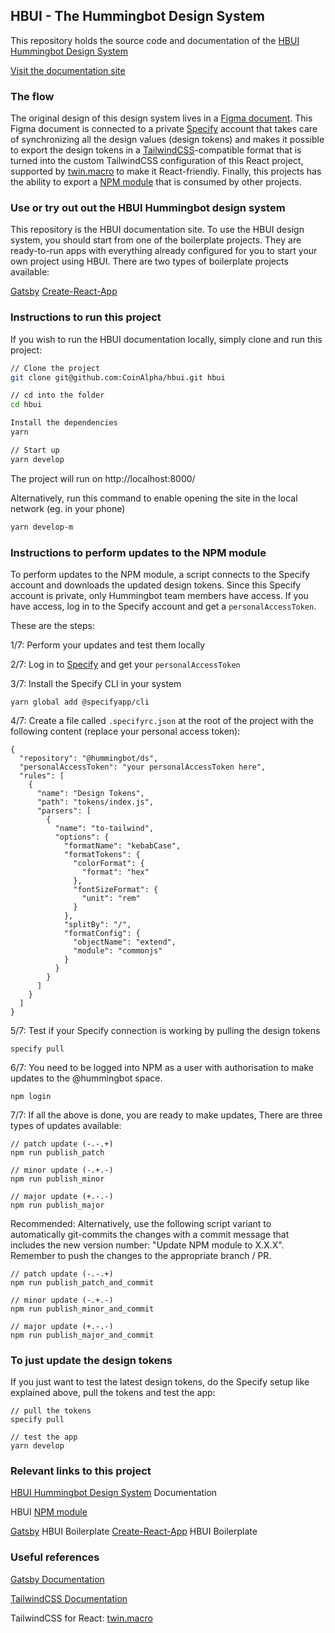 ## HBUI - The Hummingbot Design System

This repository holds the source code and documentation of the [HBUI Hummingbot Design System](https://hbui.netlify.app/)

[Visit the documentation site](https://hbui.netlify.app/)

### The flow

The original design of this design system lives in a [Figma document](https://www.figma.com/file/0XddWJM8ObnpxEqZQyGLZ4/CoinAlpha-Design-System-1.2?node-id=724%3A7407). This Figma document is connected to a private [Specify](https://specifyapp.com/) account that takes care of synchronizing all the design values (design tokens) and makes it possible to export the design tokens in a [TailwindCSS](https://tailwindcss.com/)-compatible format that is turned into the custom TailwindCSS configuration of this React project, supported by [twin.macro](https://github.com/ben-rogerson/twin.macro) to make it React-friendly. Finally, this projects has the ability to export a [NPM module](https://www.npmjs.com/package/@hummingbot/hbui) that is consumed by other projects.


### Use or try out out the HBUI Hummingbot design system

This repository is the HBUI documentation site. To use the HBUI design system, you should start from one of the boilerplate projects. They are ready-to-run apps with everything already configured for you to start your own project using HBUI. There are two types of boilerplate projects available:

[Gatsby](https://github.com/CoinAlpha/hbui-boilerplate-gatsby)
[Create-React-App](https://github.com/CoinAlpha/hbui-boilerplate-cra)

### Instructions to run this project

If you wish to run the HBUI documentation locally, simply clone and run this project:

```bash
// Clone the project
git clone git@github.com:CoinAlpha/hbui.git hbui

// cd into the folder
cd hbui

Install the dependencies
yarn

// Start up
yarn develop
```

The project will run on http://localhost:8000/


Alternatively, run this command to enable opening the site in the local network (eg. in your phone)

```bash
yarn develop-m
```

### Instructions to perform updates to the NPM module

To perform updates to the NPM module, a script connects to the Specify account and downloads the updated design tokens. Since this Specify account is private, only Hummingbot team members have access. If you have access, log in to the Specify account and get a `personalAccessToken`.

These are the steps:

1/7: Perform your updates and test them locally

2/7: Log in to [Specify](https://specifyapp.com/) and get your `personalAccessToken`

3/7: Install the Specify CLI in your system

```shell
yarn global add @specifyapp/cli
```

4/7: Create a file called `.specifyrc.json` at the root of the project with the following content (replace your personal access token):

```shell
{
  "repository": "@hummingbot/ds",
  "personalAccessToken": "your personalAccessToken here",
  "rules": [
    {
      "name": "Design Tokens",
      "path": "tokens/index.js",
      "parsers": [
        {
          "name": "to-tailwind",
          "options": {
            "formatName": "kebabCase",
            "formatTokens": {
              "colorFormat": {
                "format": "hex"
              },
              "fontSizeFormat": {
                "unit": "rem"
              }
            },
            "splitBy": "/",
            "formatConfig": {
              "objectName": "extend",
              "module": "commonjs"
            }
          }
        }
      ]
    }
  ]
}

```

5/7: Test if your Specify connection is working by pulling the design tokens

```shell
specify pull
```


6/7: You need to be logged into NPM as a user with authorisation to make updates to the @hummingbot space.

```shell
npm login
```

7/7: If all the above is done, you are ready to make updates, There are three types of updates available:

```shell
// patch update (-.-.+)
npm run publish_patch

// minor update (-.+.-)
npm run publish_minor

// major update (+.-.-)
npm run publish_major
```

Recommended: Alternatively, use the following script variant to automatically git-commits the changes with a commit message that includes the new version number: "Update NPM module to X.X.X". Remember to push the changes to the appropriate branch / PR.

```shell
// patch update (-.-.+)
npm run publish_patch_and_commit

// minor update (-.+.-)
npm run publish_minor_and_commit

// major update (+.-.-)
npm run publish_major_and_commit
```

### To just update the design tokens

If you just want to test the latest design tokens, do the Specify setup like explained above, pull the tokens and test the app:

```shell
// pull the tokens
specify pull

// test the app
yarn develop
```

### Relevant links to this project

[HBUI Hummingbot Design System](https://hbui.netlify.app/) Documentation

HBUI [NPM module](https://www.npmjs.com/package/@hummingbot/hbui)

[Gatsby](https://github.com/CoinAlpha/hbui-boilerplate-gatsby) HBUI Boilerplate
[Create-React-App](https://github.com/CoinAlpha/hbui-boilerplate-cra) HBUI Boilerplate

### Useful references

[Gatsby Documentation](https://www.gatsbyjs.com/docs/)

[TailwindCSS Documentation](https://tailwindcss.com/docs)

TailwindCSS for React: [twin.macro](https://github.com/ben-rogerson/twin.macro)